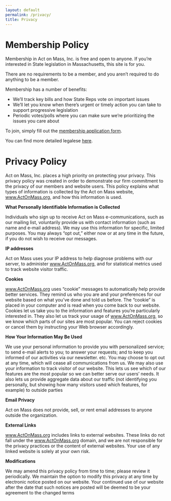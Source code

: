 ```yaml
---
layout: default
permalink: /privacy/
title: Privacy
---
```


# Membership Policy

Membership in Act on Mass, Inc. is free and open to anyone.  If you’re interested in State legislation in Massachusetts, this site is for you.

There are no requirements to be a member, and you aren’t required to do anything to be a member.

Membership has a number of benefits:
- We’ll track key bills and how State Reps vote on important issues
- We’ll let you know when there’s urgent or timely action you can take to support progressive legislation
- Periodic votes/polls where you can make sure we’re prioritizing the issues you care about


To join, simply fill out the [membership application form](/#sign-up-form).
<!-- And find an event near you to attend and learn more! -->

You can find more detailed legalese [here](/membership).
​
# Privacy Policy

Act on Mass, Inc. places a high priority on protecting your privacy. This privacy policy was created in order to demonstrate our firm commitment to the privacy of our members and website users. This policy explains what types of information is collected by the Act on Mass website, www.ActOnMass.org, and how this information is used.

**​What Personally Identifiable Information is Collected**

Individuals who sign up to receive Act on Mass e-communications, such as our mailing list, voluntarily provide us with contact information (such as name and e-mail address). We may use this information for specific, limited purposes. You may always “opt out,” either now or at any time in the future, if you do not wish to receive our messages.

​**IP addresses**

Act on Mass uses your IP address to help diagnose problems with our server, to administer www.ActOnMass.org, and for statistical metrics used to track website visitor traffic.

**​Cookies**

www.ActOnMass.org uses “cookie” messages to automatically help provide better services. They remind us who you are and your preferences for our website based on what you’ve done and told us before. The “cookie” is placed in your computer and is read when you come back to our website. Cookies let us take you to the information and features you’re particularly interested in. They also let us track your usage of www.ActOnMass.org, so we know which parts of our sites are most popular. You can reject cookies or cancel them by instructing your Web browser accordingly.

**How Your Information May Be Used**

We use your personal information to provide you with personalized service; to send e-mail alerts to you; to answer your requests; and to keep you informed of our activities via our newsletter.  etc. You may choose to opt out at any time, which will cease all communications from us. We may also use your information to track visitor of our website. This lets us see which of our features are the most popular so we can better serve our users’ needs. It also lets us provide aggregate data about our traffic (not identifying you personally, but showing how many visitors used which features, for example) to outside parties

**Email Privacy**

Act on Mass does not provide, sell, or rent email addresses to anyone outside the organization.

**External Links**

www.ActOnMass.org includes links to external websites. These links do not fall under the www.ActOnMass.org domain, and we are not responsible for the privacy practices or the content of external websites. Your use of any linked website is solely at your own risk.

**Modifications**

We may amend this privacy policy from time to time; please review it periodically. We maintain the option to modify this privacy at any time by electronic notice posted on our website. Your continued use of our website after the date that such notices are posted will be deemed to be your agreement to the changed terms
